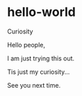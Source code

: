 # hello-world
Curiosity 

Hello people,

I am just trying this out.

Tis just my curiosity...


See you next time.
